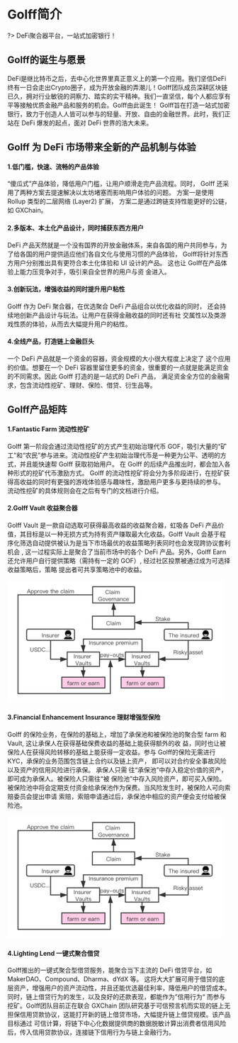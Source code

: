 # Golff简介

?> DeFi聚合器平台，一站式加密银行！

## Golff的诞生与愿景
DeFi是继比特币之后，去中心化世界里真正意义上的第一个应用。我们坚信DeFi终有一日会走出Crypto圈子，成为开放金融的弄潮儿！Golff团队成员深耕区块链已久，拥对行业敏锐的洞察力、踏实的实干精神。我们一直坚信，每个人都应享有平等接触优质金融产品和服务的机会。Golff由此诞生！
Golff旨在打造一站式加密银行，致力于创造人人皆可以参与的轻量、开放、自由的金融世界。此时，我们正站在 DeFi 爆发的起点，面对 DeFi 世界的浩大未来。

## Golff 为 DeFi 市场带来全新的产品机制与体验
#### 1.低门槛，快速、流畅的产品体验
“傻瓜式”产品体验，降低用户门槛，让用户顺滑走完产品流程。同时， Golff 还采用了两种方案去提速解决以太坊堵塞而影响用户体验的问题。 方案一是使用 Rollup 类型的二层网络 (Layer2) 扩展， 方案二是通过跨链支持性能更好的公链，如 GXChain。
#### 2.多版本、本土化产品设计，同时捕获东西方用户
DeFi 产品天然就是一个没有国界的开放金融体系，来自各国的用户共同参与，为了给各国的用户提供适应他们各自文化与使用习惯的产品体验， Golff将针对东西方用户分别推出具有更符合本土化体验和 UI 设计的产品。 这也让 Golff在产品体验上能力压竞争对手，吸引来自全世界的用户与资 金进入。
#### 3.创新玩法，增强收益的同时提升用户粘性
Golff 作为 DeFi 聚合器，在优选聚合 DeFi 产品组合以优化收益的同时， 还会持续地创新产品设计与玩法。让用户在获得金融收益的同时还有社 交属性以及类游戏性质的体验，从而去大幅提升用户的粘性。
#### 4.全线产品，打造链上金融巨头
一个 DeFi 产品就是一个资金的容器，资金规模的大小很大程度上决定了 这个应用的价值。想要在一个 DeFi 容器里留住更多的资金，很重要的一点就是能满足资金的不同需求。因此 Golff 打造的是一站式的 DeFi 产品， 满足资金全方位的金融需求，包含流动性挖矿、理财、保险、借贷、衍生品等。


## Golff产品矩阵
#### 1.Fantastic Farm 流动性挖矿
Golff 第一阶段会通过流动性挖矿的方式产生初始治理代币 GOF，吸引大量的“矿工”和“农民”参与进来。流动性挖矿产生初始治理代币是一种更为公平、透明的方式，并且能快速帮 Golff 获取初始用户。 在 Golff 的后续产品推出时，都会加入各种形式的挖矿代币激励方式。
Golff 的流动性挖矿将会分为多阶段进行，在挖矿获得高收益的同时有更强的游戏体验感与趣味性，激励用户更多与更持续的参与。 流动性挖矿的具体规则会在之后有专门的文档进行介绍。
#### 2.Golff Vault 收益聚合器
Golff Vault 是一款自动选取可获得最高收益的收益聚合器，虹吸各 DeFi 产品价值，其目标是以一种无损方式为持有资产赚取最大化收益。Golff Vault 会基于程序化筛选自动提供被认为是当下市场最优的收益策略列表同时也会发现跨协议套利机会 , 这一过程实际上是聚合了当前市场中的各个 DeFi 产品。另外，Golff Earn 还允许用户自行提供策略（需持有一定的 GOF）, 经过社区投票被通过成为可选择收益策略后，策略
提出者可共享策略池中的收益。

![image](images/introduction/1.png)

#### 3.Financial Enhancement Insurance 理财增强型保险

Golff 的保险业务，在保险的基础上，增加了承保池和被保险池的聚合型 farm 和 Vault, 这让承保人在获得基础保费收益的基础上能获得额外的收 益，同时也让被保险人在获得风险转移的基础上能获得一定收益。参与 Golff的保险无需进行KYC，承保的业务范围包含链上合约以及链上资产， 即可以对合约安全事故风险以及资产的信用风险进行承保。 承保人只需 往“承保池”中存入稳定价值的资产，即可成为承保人。被保险人只需往“被 保险池”中存入风险资产，即可买入保险。被保险池中将会定期支付资金给承保池作为保费。当风险发生时，被保险人可向索赔委员会提出申请 索赔，索赔申请通过后，承保池中相应的资产便会支付给被保险池。

![image](images/introduction/2.png)

#### 4.Lighting Lend 一键式聚合借贷

Golff推出的一键式聚合型借贷服务，能聚合当下主流的 DeFi 借贷平台，如MakerDAO、Compound、Dharma、dYdX 等。 这将大大扩展可用于借贷的底层资产，增强用户的资产流动性，并且还能优选最佳利率，降低用户的借贷成本。同时，链上借贷行为的发生，以及良好的还款表现，都能作为”信用行为“ 而参与挖矿。Golff团队目前正在联合 GXChain 团队研究基于可信预言机而实现的链上无担保信用贷款协议，这能打开新的链上借贷市场，大幅提升链上借贷规模。该产品目标通过 可信计算，将链下中心化数据提供商的数据脱敏计算出消费者信用风险 后，传入信用贷款协议，连接链下信用行为与链上金融行为。